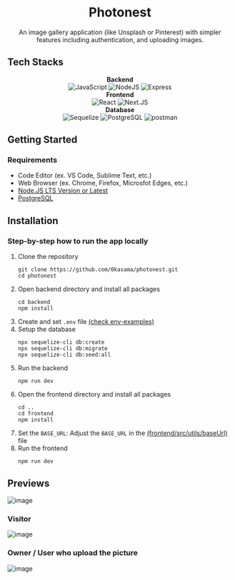 <div align="center">
  <h1>Photonest</h1>
  <p>An image gallery application (like Unsplash or Pinterest) with simpler features including authentication, and uploading images.</p>
</div>

## Tech Stacks
<p  align="center"> 
<b>Backend</b><br>
<img  src="https://img.shields.io/badge/JavaScript-F7DF1E.svg?style=for-the-badge&logo=javascript&logoColor=black" alt="JavaScript"> 
<img  src="https://img.shields.io/badge/Node.JS-5FA04E.svg?style=for-the-badge&logo=nodedotjs&logoColor=white" alt="NodeJS"> 
<img  src="https://img.shields.io/badge/Express-000000.svg?style=for-the-badge&logo=Express&logoColor=white" alt="Express"> 
<br><b>Frontend</b><br>
<img  src="https://img.shields.io/badge/React-61DAFB.svg?style=for-the-badge&logo=React&logoColor=black" alt="React"> 
<img  src="https://img.shields.io/badge/Next.JS-000000.svg?style=for-the-badge&logo=nextdotjs&logoColor=white"  alt="Next.JS"> 
<br><b>Database</b><br>
<img  src="https://img.shields.io/badge/Sequelize-52B0E7.svg?style=for-the-badge&logo=Sequelize&logoColor=white" alt="Sequelize"> 
<img  src="https://img.shields.io/badge/PostgreSQL-4169E1.svg?style=for-the-badge&logo=postgresql&logoColor=white" alt="PostgreSQL"> 
<img  src="https://img.shields.io/badge/postman-FF6C37.svg?style=for-the-badge&logo=postman&logoColor=white" alt="postman"> 
</p>

## Getting Started

### Requirements
 - Code Editor (ex. VS Code, Sublime Text, etc.)
 - Web Browser (ex. Chrome, Firefox, Microsfot Edges, etc.)
 - [Node.JS LTS Version or Latest](https://nodejs.org/)
 - [PostgreSQL](https://www.postgresql.org/download/)

## Installation

### Step-by-step  how to run the app locally
1. Clone the repository
   ```
   git clone https://github.com/0kasama/photonest.git
   cd photonest
   ```
2. Open backend directory and install all packages
	```
   cd backend
   npm install
   ```
3. Create and set `.env` file [(check env-examples)](https://github.com/0kasama/photonest/blob/main/backend/env-examples)
4. Setup the database
	```
   npx sequelize-cli db:create
   npx sequelize-cli db:migrate
   npx sequelize-cli db:seed:all
   ```
5. Run the backend
	```
   npm run dev
   ```
6. Open the frontend directory and install all packages
	```
	cd ..
   cd frontend
   npm install
   ```
7. Set the `BASE_URL`: Adjust the `BASE_URL` in the [(frontend/src/utils/baseUrl)](https://github.com/0kasama/photonest/blob/main/frontend/src/utils/BaseUrl.js) file
8. Run the frontend
	```
   npm run dev
   ```

## Previews
![image](https://github.com/user-attachments/assets/99d1c51e-abae-4ee1-8347-17ea67c1fcaa)

### Visitor
![image](https://github.com/user-attachments/assets/c415da46-464a-4729-93a9-f7a413d9b4b3)

### Owner / User who upload the picture
![image](https://github.com/user-attachments/assets/1c28b9f2-2d07-46c4-98d7-e4f2831424f0)
